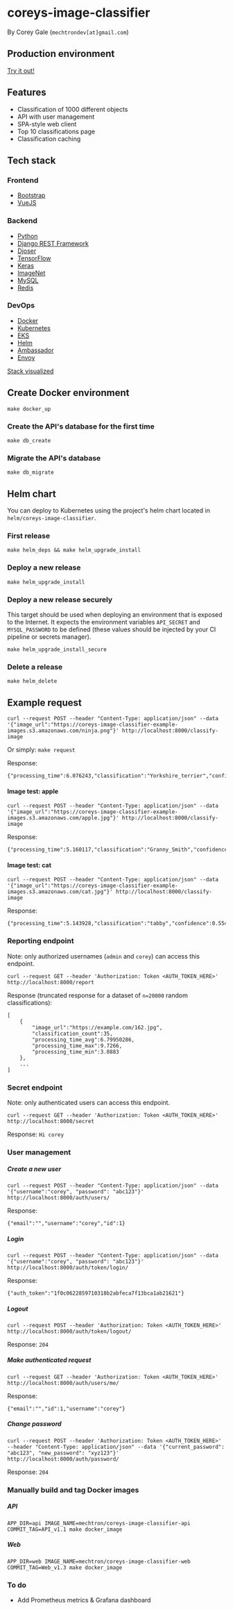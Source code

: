 # coreys-image-classifier

By Corey Gale (`mechtrondev[at]gmail.com`)

## Production environment

[Try it out!](https://cic.k8s.sandbox.ggops.com)

## Features

- Classification of 1000 different objects
- API with user management
- SPA-style web client
- Top 10 classifications page
- Classification caching

## Tech stack

### Frontend

- [Bootstrap](https://getbootstrap.com)
- [VueJS](https://vuejs.org)

### Backend

- [Python](https://www.python.org)
- [Django REST Framework](https://www.django-rest-framework.org)
- [Djoser](https://github.com/sunscrapers/djoser)
- [TensorFlow](https://www.tensorflow.org)
- [Keras](https://keras.io)
- [ImageNet](http://www.image-net.org)
- [MySQL](https://www.mysql.com)
- [Redis](https://redis.io)

### DevOps

- [Docker](https://www.docker.com)
- [Kubernetes](https://kubernetes.io)
- [EKS](https://aws.amazon.com/eks/)
- [Helm](https://helm.sh)
- [Ambassador](https://www.getambassador.io)
- [Envoy](https://www.envoyproxy.io)

[Stack visualized](https://cic.k8s.sandbox.ggops.com/#/about)

## Create Docker environment

    make docker_up

### Create the API's database for the first time

    make db_create

### Migrate the API's database

    make db_migrate

## Helm chart

You can deploy to Kubernetes using the project's helm chart located in `helm/coreys-image-classifier`.

### First release

    make helm_deps && make helm_upgrade_install

### Deploy a new release

    make helm_upgrade_install

### Deploy a new release securely

This target should be used when deploying an environment that is exposed to the Internet. It expects the environment variables `API_SECRET` and `MYSQL_PASSWORD` to be defined (these values should be injected by your CI pipeline or secrets manager).

    make helm_upgrade_install_secure

### Delete a release

    make helm_delete

## Example request

    curl --request POST --header "Content-Type: application/json" --data '{"image_url":"https://coreys-image-classifier-example-images.s3.amazonaws.com/ninja.png"}' http://localhost:8000/classify-image

Or simply: `make request`

Response:

    {"processing_time":6.076243,"classification":"Yorkshire_terrier","confidence":0.9685871601104736}

#### Image test: apple

    curl --request POST --header "Content-Type: application/json" --data '{"image_url":"https://coreys-image-classifier-example-images.s3.amazonaws.com/apple.jpg"}' http://localhost:8000/classify-image

Response:

    {"processing_time":5.160117,"classification":"Granny_Smith","confidence":0.9807039499282837}

#### Image test: cat

    curl --request POST --header "Content-Type: application/json" --data '{"image_url":"https://coreys-image-classifier-example-images.s3.amazonaws.com/cat.jpg"}' http://localhost:8000/classify-image

Response:

    {"processing_time":5.143928,"classification":"tabby","confidence":0.5540751218795776}

### Reporting endpoint

Note: only authorized usernames (`admin` and `corey`) can access this endpoint.

    curl --request GET --header 'Authorization: Token <AUTH_TOKEN_HERE>' http://localhost:8000/report

Response (truncated response for a dataset of `n=20000` random classifications):

    [
        {
            "image_url":"https://example.com/162.jpg",
            "classification_count":35,
            "processing_time_avg":6.79950286,
            "processing_time_max":9.7266,
            "processing_time_min":3.0883
        },
        ...
    ]

### Secret endpoint

Note: only authenticated users can access this endpoint.

    curl --request GET --header 'Authorization: Token <AUTH_TOKEN_HERE>' http://localhost:8000/secret

Response: `Hi corey`

### User management

##### Create a new user

    curl --request POST --header "Content-Type: application/json" --data '{"username":"corey", "password": "abc123"}' http://localhost:8000/auth/users/

Response:

    {"email":"","username":"corey","id":1}

##### Login

    curl --request POST --header "Content-Type: application/json" --data '{"username":"corey", "password": "abc123"}' http://localhost:8000/auth/token/login/

Response:

    {"auth_token":"1f0c0622859710318b2abfeca7f13bca1ab21621"}

##### Logout

    curl --request POST --header 'Authorization: Token <AUTH_TOKEN_HERE>' http://localhost:8000/auth/token/logout/

Response: `204`

##### Make authenticated request

    curl --request GET --header 'Authorization: Token <AUTH_TOKEN_HERE>' http://localhost:8000/auth/users/me/

Response:

    {"email":"","id":1,"username":"corey"}

##### Change password

    curl --request POST --header 'Authorization: Token <AUTH_TOKEN_HERE>' --header "Content-Type: application/json" --data '{"current_password": "abc123", "new_password": "xyz123"}' http://localhost:8000/auth/password/

Response: `204`

### Manually build and tag Docker images

##### API

    APP_DIR=api IMAGE_NAME=mechtron/coreys-image-classifier-api COMMIT_TAG=API_v1.1 make docker_image

##### Web

    APP_DIR=web IMAGE_NAME=mechtron/coreys-image-classifier-web COMMIT_TAG=Web_v1.3 make docker_image

### To do

- Add Prometheus metrics & Grafana dashboard
